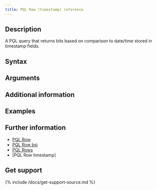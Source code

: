 ```yaml
---
title: PQL Row (timestamp) reference
---
```



## Description

A PQL query that returns bits based on comparison to date/time stored in timestamp fields.

## Syntax


## Arguments


## Additional information


## Examples


## Further information

* [PQL Row]()
* [PQL Row bsi]()
* [PQL Rows]()
* [PQL Row timestamp]

## Get support

{% include /docs/get-support-source.md %}

